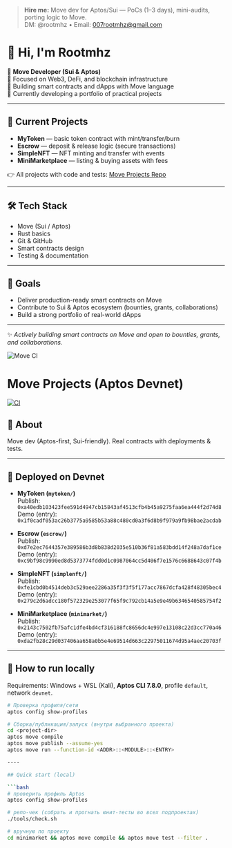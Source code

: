 > **Hire me:** Move dev for Aptos/Sui — PoCs (1–3 days), mini-audits, porting logic to Move.  
> DM: @rootmhz • Email: 007rootmhz@gmail.com

# 👋 Hi, I'm Rootmhz

🚀 **Move Developer (Sui & Aptos)**  
🔹 Focused on Web3, DeFi, and blockchain infrastructure  
🔹 Building smart contracts and dApps with Move language  
🔹 Currently developing a portfolio of practical projects  

---

## 📂 Current Projects
- **MyToken** — basic token contract with mint/transfer/burn  
- **Escrow** — deposit & release logic (secure transactions)  
- **SimpleNFT** — NFT minting and transfer with events  
- **MiniMarketplace** — listing & buying assets with fees  

👉 All projects with code and tests: [Move Projects Repo](https://github.com/yourusername/move-projects)

---

## 🛠 Tech Stack
- Move (Sui / Aptos)
- Rust basics
- Git & GitHub
- Smart contracts design
- Testing & documentation

---

## 🎯 Goals
- Deliver production-ready smart contracts on Move  
- Contribute to Sui & Aptos ecosystem (bounties, grants, collaborations)  
- Build a strong portfolio of real-world dApps  

---
✨ *Actively building smart contracts on Move and open to bounties, grants, and collaborations.*

![Move CI](https://github.com/root28root/move-projects/actions/workflows/move-ci.yml/badge.svg)



# Move Projects (Aptos Devnet)

[![CI](https://github.com/root28root/move-projects/actions/workflows/move-ci.yml/badge.svg?branch=main)](https://github.com/root28root/move-projects/actions/workflows/move-ci.yml)

## 👋 About
Move dev (Aptos-first, Sui-friendly). Real contracts with deployments & tests.

---

## 🚀 Deployed on Devnet
- **MyToken (`mytoken/`)**  
  Publish: `0xa40edb103423fee591d4947cb15843af4513cfb4b45a9275faa6ea444f2d74d8`  
  Demo (entry): `0x1f0cadf053ac26b3775a9585b53a88c480cd0a3f6d8b9f979a9fb98bae2acdab`

- **Escrow (`escrow/`)**  
  Publish: `0xd7e2ec7644357e389586b3d8b838d2035e510b36f81a583bdd14f248a7daf1ce`  
  Demo (entry): `0xc9bf98c9990ed8d5373774fdd0d1c0987064cc5d406f7e1576c6688643c07f4b`

- **SimpleNFT (`simplenft/`)**  
  Publish: `0xfe1cbd0b4514deb3c529aee2286a35f3f3f5f177acc7867dcfa428f48305bec4`  
  Demo (entry): `0x279c2d6adcc180f572329e253077f65f9c792cb14a5e9e49b6346540585754f2`

- **MiniMarketplace (`minimarket/`)**  
  Publish: `0x2143c7502fb75afc1dfe4bd4cf316188fc8656dc4e997e13108c22d3cc770a46`  
  Demo (entry): `0xda2fb28c29d037406aa658a0b5e4e69514d663c22975011674d95a4aec20703f`

---

## 🧪 How to run locally
Requirements: Windows + WSL (Kali), **Aptos CLI 7.8.0**, profile `default`, network `devnet`.

```bash
# Проверка профиля/сети
aptos config show-profiles

# Сборка/публикация/запуск (внутри выбранного проекта)
cd <project-dir>
aptos move compile
aptos move publish --assume-yes
aptos move run --function-id <ADDR>::<MODULE>::<ENTRY>

----

## Quick start (local)

```bash
# проверить профиль Aptos
aptos config show-profiles

# репо-чек (собрать и прогнать юнит-тесты во всех подпроектах)
./tools/check.sh

# вручную по проекту
cd minimarket && aptos move compile && aptos move test --filter .

